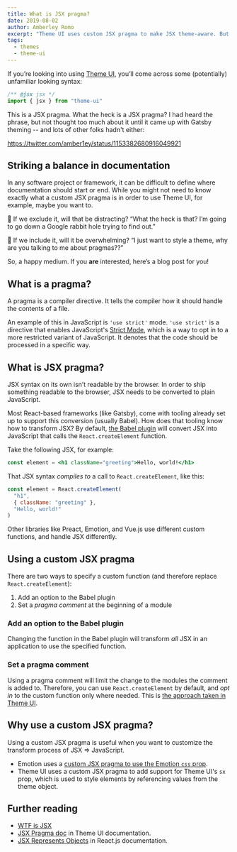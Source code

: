 ```yaml
---
title: What is JSX pragma?
date: 2019-08-02
author: Amberley Romo
excerpt: "Theme UI uses custom JSX pragma to make JSX theme-aware. But what is JSX pragma?"
tags:
  - themes
  - theme-ui
---
```


If you’re looking into using [Theme UI](https://theme-ui.com/), you’ll come across some (potentially) unfamiliar looking syntax:

```jsx
/** @jsx jsx */
import { jsx } from "theme-ui"
```

This is a JSX pragma. What the heck is a JSX pragma? I had heard the phrase, but not thought too much about it until it came up with Gatsby theming -- and lots of other folks hadn't either:

<https://twitter.com/amber1ey/status/1153382680916049921>

## Striking a balance in documentation

In any software project or framework, it can be difficult to define where documentation should start or end. While you might not need to know exactly what a custom JSX pragma is in order to use Theme UI, for example, maybe you want to.

🤔 If we exclude it, will that be distracting? “What the heck is that? I’m going to go down a Google rabbit hole trying to find out.”

🤯 If we include it, will it be overwhelming? “I just want to style a theme, why are you talking to me about pragmas??”

So, a happy medium. If you **are** interested, here’s a blog post for you!

## What is a pragma?

A pragma is a compiler directive. It tells the compiler how it should handle the contents of a file.

An example of this in JavaScript is `'use strict'` mode. `'use strict'` is a directive that enables JavaScript's [Strict Mode](https://developer.mozilla.org/en-US/docs/Web/JavaScript/Reference/Strict_mode), which is a way to opt in to a more restricted variant of JavaScript. It denotes that the code should be processed in a specific way.

## What is JSX pragma?

JSX syntax on its own isn’t readable by the browser. In order to ship something readable to the browser, JSX needs to be converted to plain JavaScript.

Most React-based frameworks (like Gatsby), come with tooling already set up to support this conversion (usually Babel). How does that tooling know how to transform JSX? By default, [the Babel plugin](https://babeljs.io/docs/en/babel-plugin-transform-react-jsx) will convert JSX into JavaScript that calls the `React.createElement` function.

Take the following JSX, for example:

```jsx
const element = <h1 className="greeting">Hello, world!</h1>
```

That JSX syntax _compiles to_ a call to `React.createElement`, like this:

```javascript
const element = React.createElement(
  "h1",
  { className: "greeting" },
  "Hello, world!"
)
```

Other libraries like Preact, Emotion, and Vue.js use different custom functions, and handle JSX differently.

## Using a custom JSX pragma

There are two ways to specify a custom function (and therefore replace `React.createElement`):

1. Add an option to the Babel plugin
2. Set a _pragma comment_ at the beginning of a module

### Add an option to the Babel plugin

Changing the function in the Babel plugin will transform _all_ JSX in an application to use the specified function.

### Set a pragma comment

Using a pragma comment will limit the change to the modules the comment is added to. Therefore, you can use `React.createElement` by default, and _opt in_ to the custom function only where needed. This is [the approach taken in Theme UI](/docs/theme-ui/#adding-styles-to-elements).

## Why use a custom JSX pragma?

Using a custom JSX pragma is useful when you want to customize the transform process of JSX => JavaScript.

- Emotion uses a [custom JSX pragma to use the Emotion `css` prop](https://emotion.sh/docs/css-prop#jsx-pragma).
- Theme UI uses a custom JSX pragma to add support for Theme UI's `sx` prop, which is used to style elements by referencing values from the theme object.

## Further reading

- [WTF is JSX](https://jasonformat.com/wtf-is-jsx/)
- [JSX Pragma doc](https://theme-ui.com/jsx-pragma) in Theme UI documentation.
- [JSX Represents Objects](https://reactjs.org/docs/introducing-jsx.html#jsx-represents-objects) in React.js documentation.
